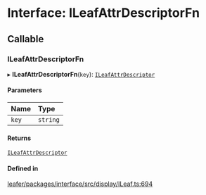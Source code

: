 # Interface: ILeafAttrDescriptorFn

## Callable

### ILeafAttrDescriptorFn

▸ **ILeafAttrDescriptorFn**(`key`): [`ILeafAttrDescriptor`](../modules.md#ileafattrdescriptor)

#### Parameters

| Name | Type |
| :------ | :------ |
| `key` | `string` |

#### Returns

[`ILeafAttrDescriptor`](../modules.md#ileafattrdescriptor)

#### Defined in

[leafer/packages/interface/src/display/ILeaf.ts:694](https://github.com/leaferjs/leafer/blob/8d161c2/packages/interface/src/display/ILeaf.ts#L694)
